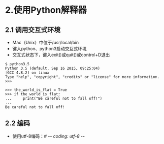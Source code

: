# 2.使用Python解释器

## 2.1 调用交互式环境
* Mac（Unix）中位于/usr/local/bin
* 键入python、python3启动交互式环境
* 交互式状态下，键入exit()或quit()或control+D退出

```shell
$ python3.5
Python 3.5 (default, Sep 16 2015, 09:25:04)
[GCC 4.8.2] on linux
Type "help", "copyright", "credits" or "license" for more information.
>>>
```

```shell
>>> the_world_is_flat = True
>>> if the_world_is_flat:
...     print("Be careful not to fall off!")
...
Be careful not to fall off!
```

## 2.2 编码
* 使用utf-8编码：# -*- coding: utf-8 -*-
